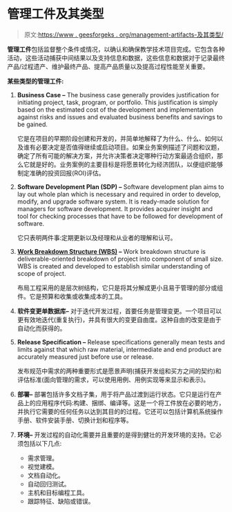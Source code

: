 # 管理工件及其类型

> 原文:[https://www . geesforgeks . org/management-artifacts-及其类型/](https://www.geeksforgeeks.org/management-artifacts-and-its-types/)

**管理工件**包括监督整个条件或情况，以确认和确保教学技术项目完成。它包含各种活动，这些活动捕获中间结果以及支持信息和数据，这些信息和数据对于记录最终产品/过程遗产、维护最终产品、提高产品质量以及提高过程性能至关重要。

**某些类型的管理工件:**

1.  **Business Case –**
    The business case generally provides justification for initiating project, task, program, or portfolio. This justification is simply based on the estimated cost of the development and implementation against risks and issues and evaluated business benefits and savings to be gained.

    它是在项目的早期阶段创建和开发的，并简单地解释了为什么、什么、如何以及谁有必要决定是否值得继续或启动项目。如果业务案例描述了问题和议题，确定了所有可能的解决方案，并允许决策者决定哪种行动方案最适合组织，那么它就是好的。业务案例的主要目标是将愿景转化为经济团队，以便组织能够制定准确的投资回报(ROI)评估。

2.  **Software Development Plan (SDP) –**
    Software development plan aims to lay out whole plan which is necessary and required in order to develop, modify, and upgrade software system. It is ready-made solution for managers for software development. It provides acquirer insight and tool for checking processes that have to be followed for development of software.

    它只表明两件事:定期更新以及经理和从业者的理解和认可。

3.  **[Work Breakdown Structure (WBS)](https://www.geeksforgeeks.org/software-engineering-work-breakdown-structure/) –**
    Work breakdown structure is deliverable-oriented breakdown of project into component of small size. WBS is created and developed to establish similar understanding of scope of project.

    布局工程采用的是层次树结构，它只是将其分解成更小且易于管理的部分或组件。它是预算和收集或收集成本的工具。

4.  **软件变更单数据库–**
    对于迭代开发过程，首要任务是管理变更。一个项目可以更有效地迭代(重复执行)，并具有很大的变更自由度。这种自由的改变是由于自动化而获得的。
5.  **Release Specification –**
    Release specifications generally mean tests and limits against that which raw material, intermediate and end product are accurately measured just before use or release.

    发布规范中需求的两种重要形式是愿景声明(捕获开发组和买方之间的契约)和评估标准(面向管理的需求，可以使用用例、用例实现等来显示和表示)。

6.  **部署–**
    部署包括许多文档子集，用于将产品过渡到运行状态。它只是运行在产品上的应用程序代码:构建、捆绑、编译等。这是一个将工件放在必要的地方，并执行它需要的任何任务以达到其目的的过程。它还可以包括计算机系统操作手册、软件安装手册、切换计划和程序等。
7.  **环境–**
    开发过程的自动化需要并且重要的是得到健壮的开发环境的支持。它必须包括以下几点:
    *   需求管理。
    *   视觉建模。
    *   文档自动化。
    *   自动回归测试。
    *   主机和目标编程工具。
    *   跟踪特征、缺陷或错误。